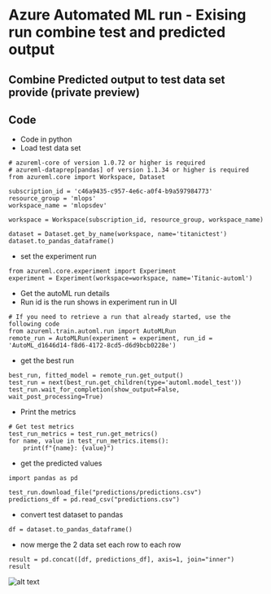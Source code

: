 # Azure Automated ML run - Exising run combine test and predicted output

## Combine Predicted output to test data set provide (private preview)

## Code

- Code in python
- Load test data set

```
# azureml-core of version 1.0.72 or higher is required
# azureml-dataprep[pandas] of version 1.1.34 or higher is required
from azureml.core import Workspace, Dataset

subscription_id = 'c46a9435-c957-4e6c-a0f4-b9a597984773'
resource_group = 'mlops'
workspace_name = 'mlopsdev'

workspace = Workspace(subscription_id, resource_group, workspace_name)

dataset = Dataset.get_by_name(workspace, name='titanictest')
dataset.to_pandas_dataframe()
```

- set the experiment run

```
from azureml.core.experiment import Experiment
experiment = Experiment(workspace=workspace, name='Titanic-automl')
```

- Get the autoML run details
- Run id is the run shows in experiment run in UI

```
# If you need to retrieve a run that already started, use the following code
from azureml.train.automl.run import AutoMLRun
remote_run = AutoMLRun(experiment = experiment, run_id = 'AutoML_d1646d14-f8d6-4172-8cd5-d6d9bcb0228e')
```

- get the best run

```
best_run, fitted_model = remote_run.get_output()
test_run = next(best_run.get_children(type='automl.model_test'))
test_run.wait_for_completion(show_output=False, wait_post_processing=True)
```

- Print the metrics

```
# Get test metrics
test_run_metrics = test_run.get_metrics()
for name, value in test_run_metrics.items():
    print(f"{name}: {value}")
```

- get the predicted values

```
import pandas as pd

test_run.download_file("predictions/predictions.csv")
predictions_df = pd.read_csv("predictions.csv")
```

- convert test dataset to pandas

```
df = dataset.to_pandas_dataframe()
```

- now merge the 2 data set each row to each row

```
result = pd.concat([df, predictions_df], axis=1, join="inner")
result
```

![alt text](https://github.com/balakreshnan/Samples2021/blob/main/AutoML/images/testdataset1.jpg "Service Health")